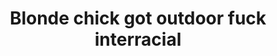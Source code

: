 ---
layout: post
title: Blonde chick got outdoor fuck interracial
duration: '10:04'
view: 250
rate: 2
video: 'https://flashservice.xvideos.com/embedframe/21684137'
priority: 0.9
changefreq: daily
---
